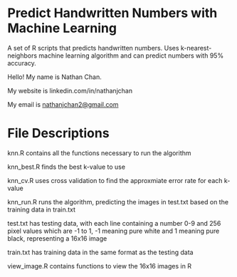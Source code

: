 # Predict Handwritten Numbers with Machine Learning
A set of R scripts that predicts handwritten numbers. Uses k-nearest-neighbors machine learning algorithm and can predict numbers with 95% accuracy.

Hello! My name is Nathan Chan.

My website is linkedin.com/in/nathanjchan

My email is nathanjchan2@gmail.com

# File Descriptions
knn.R contains all the functions necessary to run the algorithm

knn_best.R finds the best k-value to use

knn_cv.R uses cross validation to find the approxmiate error rate for each k-value

knn_run.R runs the algorithm, predicting the images in test.txt based on the training data in train.txt

test.txt has testing data, with each line containing a number 0-9 and 256 pixel values which are -1 to 1, -1 meaning pure white and 1 meaning pure black, representing a 16x16 image

train.txt has training data in the same format as the testing data

view_image.R contains functions to view the 16x16 images in R
